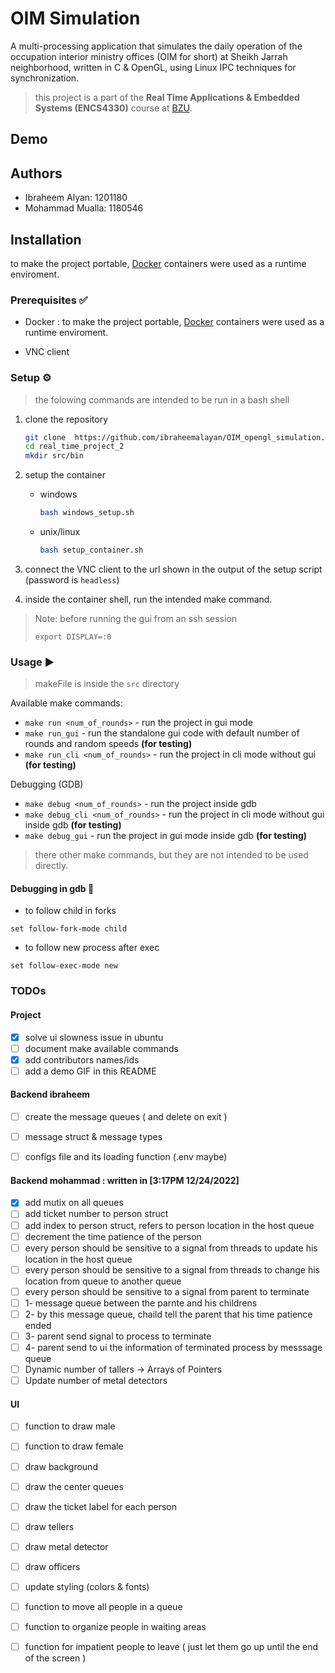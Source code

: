 # OIM Simulation

A multi-processing application that simulates the daily operation of the occupation interior ministry offices (OIM for short) at Sheikh Jarrah neighborhood, written in C & OpenGL, using Linux IPC techniques for synchronization. 

> this project is a part of the **Real Time Applications & Embedded Systems (ENCS4330)** course at [BZU](https://www.birzeit.edu).

## Demo


<!-- TODO Demo Video -->


## Authors
* Ibraheem Alyan: 1201180
* Mohammad Mualla: 1180546

## Installation

to make the project portable, [Docker](https://www.docker.com) containers were used as a runtime enviroment.

### Prerequisites ✅
* Docker : to make the project portable, [Docker](https://www.docker.com) containers were used as a runtime enviroment.

* VNC client

### Setup ⚙️

> the folowing commands are intended to be run in a bash shell

1. clone the repository
    ```bash
    git clone  https://github.com/ibraheemalayan/OIM_opengl_simulation.git real_time_project_2
    cd real_time_project_2
    mkdir src/bin
    ```


2. setup the container
    * windows
        ```bash
        bash windows_setup.sh
        ```
    * unix/linux
        ```bash
        bash setup_container.sh
        ```
3. connect the VNC client to the url shown in the output of the setup script (password is `headless`)


4. inside the container shell, run the intended make command.


> Note: before running the gui from an ssh session
> 
> ```
> export DISPLAY=:0
> ```

### Usage ▶️

> makeFile is inside the `src` directory

Available make commands:

* `make run <num_of_rounds>` - run the project in gui mode
* `make run_gui` - run the standalone gui code with default number of rounds and random speeds **(for testing)**
* `make run_cli <num_of_rounds>` - run the project in cli mode without gui **(for testing)**

Debugging (GDB)

* `make debug <num_of_rounds>` - run the project inside gdb
* `make debug_cli <num_of_rounds>` - run the project in cli mode without gui inside gdb **(for testing)**
* `make debug_gui` - run the project in gui mode inside gdb **(for testing)**


> there other make commands, but they are not intended to be used directly.

#### Debugging in gdb 🐞

* to follow child in forks
```
set follow-fork-mode child
```


* to follow new process after exec 
```
set follow-exec-mode new
```


### TODOs

#### Project

* [X] solve ui slowness issue in ubuntu
* [ ] document make available commands
* [X] add contributors names/ids
* [ ] add a demo GIF in this README

#### Backend ibraheem

* [ ] create the message queues ( and delete on exit )
* [ ] message struct & message types
* [ ] configs file and its loading function (.env maybe)


#### Backend mohammad : written in [3:17PM 12/24/2022]
* [X] add mutix on all queues
* [ ] add ticket number to person struct
* [ ] add index to person struct, refers to person location in the host queue
* [ ] decrement the time patience of the person
* [ ] every person should be sensitive to a signal from threads to update his location in the host queue
* [ ] every person should be sensitive to a signal from threads to change his location from queue to another queue
* [ ] every person should be sensitive to a signal from parent to terminate
* [ ] 1- message queue between the parnte and his childrens
* [ ] 2- by this message queue, chaild tell the parent that his time patience ended 
* [ ] 3- parent send signal to process to terminate
* [ ] 4- parent send to ui the information of terminated process by messsage queue 
* [ ] Dynamic number of tallers -> Arrays of Pointers
* [ ] Update number of metal detectors

#### UI

* [ ] function to draw male
* [ ] function to draw female
* [ ] draw background
* [ ] draw the center queues
* [ ] draw the ticket label for each person
* [ ] draw tellers
* [ ] draw metal detector
* [ ] draw officers
* [ ] update styling (colors & fonts)
* [ ] function to move all people in a queue
* [ ] function to organize people in waiting areas
* [ ] function for impatient people to leave ( just let them go up until the end of the screen )




